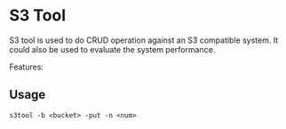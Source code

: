 S3 Tool
======

S3 tool is used to do CRUD operation against an S3 compatible system. 
It could also be used to evaluate the system performance.

Features: 

Usage
-----
    s3tool -b <bucket> -put -n <num>
